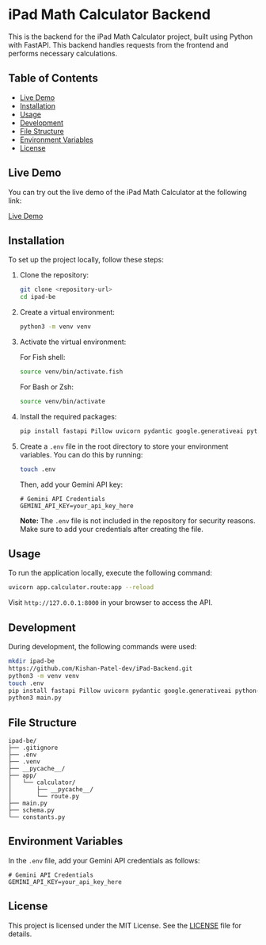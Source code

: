 # iPad Math Calculator Backend

This is the backend for the iPad Math Calculator project, built using Python with FastAPI. This backend handles requests from the frontend and performs necessary calculations.

## Table of Contents

- [Live Demo](#live-demo)
- [Installation](#installation)
- [Usage](#usage)
- [Development](#development)
- [File Structure](#file-structure)
- [Environment Variables](#environment-variables)
- [License](#license)

## Live Demo

You can try out the live demo of the iPad Math Calculator at the following link:

[Live Demo](https://calc-fe.vercel.app/)

## Installation

To set up the project locally, follow these steps:

1. Clone the repository:

   ```bash
   git clone <repository-url>
   cd ipad-be
   ```

2. Create a virtual environment:

   ```bash
   python3 -m venv venv
   ```

3. Activate the virtual environment:

   For Fish shell:

   ```bash
   source venv/bin/activate.fish
   ```

   For Bash or Zsh:

   ```bash
   source venv/bin/activate
   ```

4. Install the required packages:

   ```bash
   pip install fastapi Pillow uvicorn pydantic google.generativeai python-dotenv
   ```

5. Create a `.env` file in the root directory to store your environment variables. You can do this by running:

   ```bash
   touch .env
   ```

   Then, add your Gemini API key:

   ```plaintext
   # Gemini API Credentials
   GEMINI_API_KEY=your_api_key_here
   ```

   **Note:** The `.env` file is not included in the repository for security reasons. Make sure to add your credentials after creating the file.

## Usage

To run the application locally, execute the following command:

```bash
uvicorn app.calculator.route:app --reload
```

Visit `http://127.0.0.1:8000` in your browser to access the API.

## Development

During development, the following commands were used:

```bash
mkdir ipad-be
https://github.com/Kishan-Patel-dev/iPad-Backend.git
python3 -m venv venv
touch .env
pip install fastapi Pillow uvicorn pydantic google.generativeai python-dotenv
python3 main.py
```

## File Structure

```plaintext
ipad-be/
├── .gitignore
├── .env
├── .venv
├── __pycache__/
├── app/
│   └── calculator/
│       ├── __pycache__/
│       └── route.py
├── main.py
├── schema.py
└── constants.py
```

## Environment Variables

In the `.env` file, add your Gemini API credentials as follows:

```plaintext
# Gemini API Credentials
GEMINI_API_KEY=your_api_key_here
```

## License

This project is licensed under the MIT License. See the [LICENSE](LICENSE) file for details.
